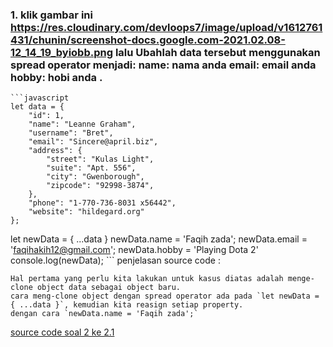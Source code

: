 ### 1. klik gambar ini https://res.cloudinary.com/devloops7/image/upload/v1612761431/chunin/screenshot-docs.google.com-2021.02.08-12_14_19_byiobb.png lalu Ubahlah data tersebut menggunakan spread operator menjadi: name: nama anda email: email anda hobby: hobi anda .


    ```javascript
    let data = {
        "id": 1,
        "name": "Leanne Graham",
        "username": "Bret",
        "email": "Sincere@april.biz",
        "address": {
            "street": "Kulas Light",
            "suite": "Apt. 556",
            "city": "Gwenborough",
            "zipcode": "92998-3874",
        },
        "phone": "1-770-736-8031 x56442",
        "website": "hildegard.org"
    };

let newData = { ...data }
newData.name = 'Faqih zada';
newData.email = 'faqihakih12@gmail.com';
newData.hobby = 'Playing Dota 2'
console.log(newData);
    ```
penjelasan source code :

```
Hal pertama yang perlu kita lakukan untuk kasus diatas adalah menge-clone object data sebagai object baru.
cara meng-clone object dengan spread operator ada pada `let newData = { ...data }`, kemudian kita reasign setiap property.
dengan cara `newData.name = 'Faqih zada';`
```

[source code soal 2 ke 2.1](https://playcode.io/735153/)